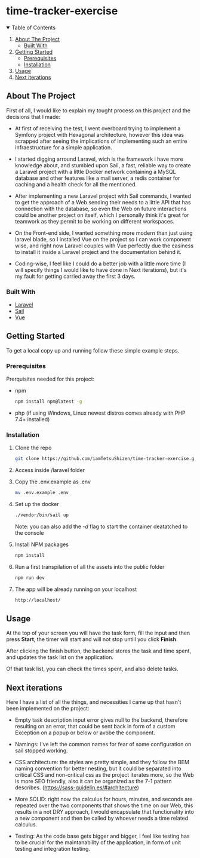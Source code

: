 # time-tracker-exercise
<!-- TABLE OF CONTENTS -->
<details open="open">
  <summary>Table of Contents</summary>
  <ol>
    <li>
      <a href="#about-the-project">About The Project</a>
      <ul>
        <li><a href="#built-with">Built With</a></li>
      </ul>
    </li>
    <li>
      <a href="#getting-started">Getting Started</a>
      <ul>
        <li><a href="#prerequisites">Prerequisites</a></li>
        <li><a href="#installation">Installation</a></li>
      </ul>
    </li>
    <li><a href="#usage">Usage</a></li>
    <li><a href="#next-iterations">Next iterations</a></li>
  </ol>
</details>

<!-- ABOUT THE PROJECT -->
## About The Project

First of all, I would like to explain my tought process on this project and the decisions that I made:

* At first of receiving the test, I went overboard trying to implement a Symfony project with Hexagonal architecture, however this idea was scrapped after seeing the implications of implementing such an entire infraestructure for a simple application.

* I started digging arround Laravel, wich is the framework i have more knowledge about, and stumbled upon Sail, a fast, reliable way to create a Laravel project with a little Docker network containing a MySQL database and other features like a mail server, a redis container for caching and a health check for all the mentioned.

* After implementing a new Laravel project with Sail commands, I wanted to get the approach of a Web sending their needs to a little API that has connection with the database, so even the Web on future interactions could be another project on itself, which I personally think it's great for teamwork as they permit to be working on different workspaces.

* On the Front-end side, I wanted something more modern than just using laravel blade, so I installed Vue on the project so I can work component wise, and right now Laravel couples with Vue perfectly due the easiness to install it inside a Laravel project and the documentation behind it.

* Coding-wise, I feel like I could do a better job with a little more time (I will specify things I would like to have done in Next iterations), but it's my fault for getting carried away the first 3 days.


### Built With

* [Laravel](https://laravel.com)
* [Sail](https://github.com/laravel/sail)
* [Vue](https://vuejs.org/)



<!-- GETTING STARTED -->
## Getting Started

To get a local copy up and running follow these simple example steps.

### Prerequisites

Prerquisites needed for this project:
* npm
  ```sh
  npm install npm@latest -g
  ```

* php (if using Windows, Linux newest distros comes already with PHP 7.4+ installed)


### Installation

1. Clone the repo
   ```sh
   git clone https://github.com/iamTetsuShizen/time-tracker-exercise.git
   ```

2. Access inside /laravel folder

3. Copy the .env.example as .env
    ```sh
    mv .env.example .env
    ```

4. Set up the docker
    ```sh
    ./vendor/bin/sail up
    ```
    Note: you can also add the *-d* flag to start the container deatatched to the console

5. Install NPM packages
   ```sh
   npm install
   ```

6. Run a first transpilation of all the assets into the public folder
   ```sh
   npm run dev
   ```
   
7. The app will be already running on your localhost
   ```sh
   http://localhost/
   ```
   
<!-- USAGE EXAMPLES -->
## Usage

At the top of your screen you will have the task form, fill the input and then press **Start**, the timer will start and will not stop untill you click **Finish**.

After clicking the finish button, the backend stores the task and time spent, and updates the task list on the application.

Of that task list, you can check the times spent, and also delete tasks.


<!-- NEXT ITERATIONS -->
## Next iterations

Here I have a list of all the things, and necessities I came up that hasn't been implemented on the project:

* Empty task description input error gives null to the backend, therefore resulting on an error, that could be sent back in form of a custom Exception on a popup or below or avobe the component.

* Namings: I've left the common names for fear of some configuration on sail stopped working.

* CSS architecture: the styles are pretty simple, and they follow the BEM naming convention for better nesting, but it could be separated into critical CSS and non-critical css as the project iterates more, so the Web is more SEO friendly, also it can be organized as the 7-1 pattern describes. (https://sass-guidelin.es/#architecture)

* More SOLID: right now the calculus for hours, minutes, and seconds are repeated over the two components that shows the time on our Web, this results in a not DRY approach, I would encapsulate that functionality into a new component and then be called by whoever needs a time related calculus.

* Testing: As the code base gets bigger and bigger, I feel like testing has to be crucial for the maintanability of the application, in form of unit testing and integration testing.

